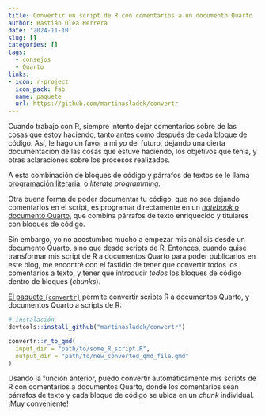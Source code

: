 ```yaml
---
title: Convertir un script de R con comentarios a un documento Quarto
author: Bastián Olea Herrera
date: '2024-11-10'
slug: []
categories: []
tags:
  - consejos
  - Quarto
links:
- icon: r-project
  icon_pack: fab
  name: paquete
  url: https://github.com/martinasladek/convertr
---
```


Cuando trabajo con R, siempre intento dejar comentarios sobre de las cosas que estoy haciendo, tanto antes como después de cada bloque de código. Así, le hago un favor a mi _yo_ del futuro, dejando una cierta documentación de las cosas que estuve haciendo, los objetivos que tenía, y otras aclaraciones sobre los procesos realizados.

A esta combinación de bloques de código y párrafos de textos se le llama [programación literaria](https://es.wikipedia.org/wiki/Programación_literaria), o _literate programming._

Otra buena forma de poder documentar tu código, que no sea dejando comentarios en el script, es programar directamente en un [_notebook_ o documento Quarto](https://quarto.org/docs/get-started/hello/rstudio.html), que combina párrafos de texto enriquecido y titulares con bloques de código. 

Sin embargo, yo no acostumbro mucho a empezar mis análisis desde un documento Quarto, sino que desde scripts de R. Entonces, cuando quise transformar mis script de R a documentos Quarto para poder publicarlos en este blog, me encontré con el fastidio de tener que convertir todos los comentarios a texto, y tener que introducir _todos_ los bloques de código dentro de bloques (_chunks_). 

[El paquete `{convertr}`](https://github.com/martinasladek/convertr) permite convertir scripts R a documentos Quarto, y documentos Quarto a scripts de R:

```r
# instalación
devtools::install_github("martinasladek/convertr")
```

```r
convertr::r_to_qmd(
  input_dir = "path/to/some_R_script.R",
  output_dir = "path/to/new_converted_qmd_file.qmd"
)
```

Usando la función anterior, puedo convertir automáticamente mis scripts de R con comentarios a documentos Quarto, donde los comentarios sean párrafos de texto y cada bloque de código se ubica en un _chunk_ individual. ¡Muy conveniente!